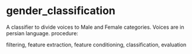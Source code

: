 # gender_classification
A classifier to divide voices to Male and Female categories.
Voices are in persian language.
procedure:

filtering, feature extraction, feature conditioning, classification, evaluation
